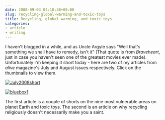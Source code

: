 ```yaml
---
date: 2008-09-03 04:10:38+00:00
slug: recycling-global-warming-and-toxic-toys
title: Recycling, global warming, and toxic toys
categories:
- article
- writing
---
```


I haven't blogged in a while, and as Uncle Argyle says "Well that's something we shall have to remedy, isn't it" (That quote is from _Braveheart_, just in case you haven't seen one of the greatest movies ever made). Unfortunately I'm keeping it short today - here are two of my articles from _alive_ magazine's July and August issues respectively. Click on the thumbnails to view them.

[![July2008short](http://wordbit.freehostia.com/wp-content/uploads/2008/09/July2008short.jpg)](http://wordbit.freehostia.com/scans/GreenlivingJuly2008.html)

[![bluebox1](http://wordbit.freehostia.com/wp-content/uploads/2008/09/bluebox1.jpg)](http://wordbit.freehostia.com/scans/Recycling.html)

[](http://wordbit.freehostia.com/scans/Recycling.html)

The first article is a couple of shorts on the nine most vulnerable areas on planet Earth and toxic toys. The second is an article on why recycling religiously doesn't necessarily make you a saint.
